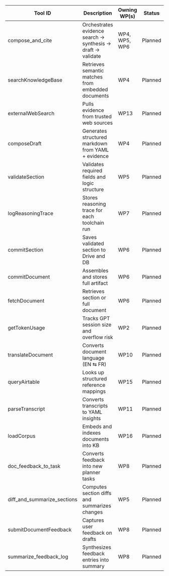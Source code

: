 | Tool ID | Description | Owning WP(s) | Status | Notes |
|---------|-------------|--------------|--------|-------|
| compose_and_cite | Orchestrates evidence search → synthesis → draft → validate | WP4, WP5, WP6 | Planned | Tool wrapper defined in WP3b. Core logic pending. |
| searchKnowledgeBase | Retrieves semantic matches from embedded documents | WP4 | Planned | Tied to memory index. |
| externalWebSearch | Pulls evidence from trusted web sources | WP13 | Planned | External integration. |
| composeDraft | Generates structured markdown from YAML + evidence | WP4 | Planned | For structured draft generation. |
| validateSection | Validates required fields and logic structure | WP5 | Planned | Quality and rules compliance. |
| logReasoningTrace | Stores reasoning trace for each toolchain run | WP7 | Planned | Logs rationale per run. |
| commitSection | Saves validated section to Drive and DB | WP6 | Planned | Integrates storage and routing. |
| commitDocument | Assembles and stores full artifact | WP6 | Planned | Finalization stage. |
| fetchDocument | Retrieves section or full document | WP6 | Planned | For review + edits. |
| getTokenUsage | Tracks GPT session size and overflow risk | WP2 | Planned | Monitoring and diagnostics. |
| translateDocument | Converts document language (EN ⇆ FR) | WP10 | Planned | EN/FR translation logic. |
| queryAirtable | Looks up structured reference mappings | WP15 | Planned | Structured data lookup. |
| parseTranscript | Converts transcripts to YAML insights | WP11 | Planned | NLP and extraction layer. |
| loadCorpus | Embeds and indexes documents into KB | WP16 | Planned | Corpus ingestion and sync. |
| doc_feedback_to_task | Converts feedback into new planner tasks | WP8 | Planned | Feedback → planner integration. |
| diff_and_summarize_sections | Computes section diffs and summarizes changes | WP5 | Planned | Change analysis + QA. |
| submitDocumentFeedback | Captures user feedback on drafts | WP8 | Planned | For human-in-loop input. |
| summarize_feedback_log | Synthesizes feedback entries into summary | WP8 | Planned | Feedback digest + trends. |
